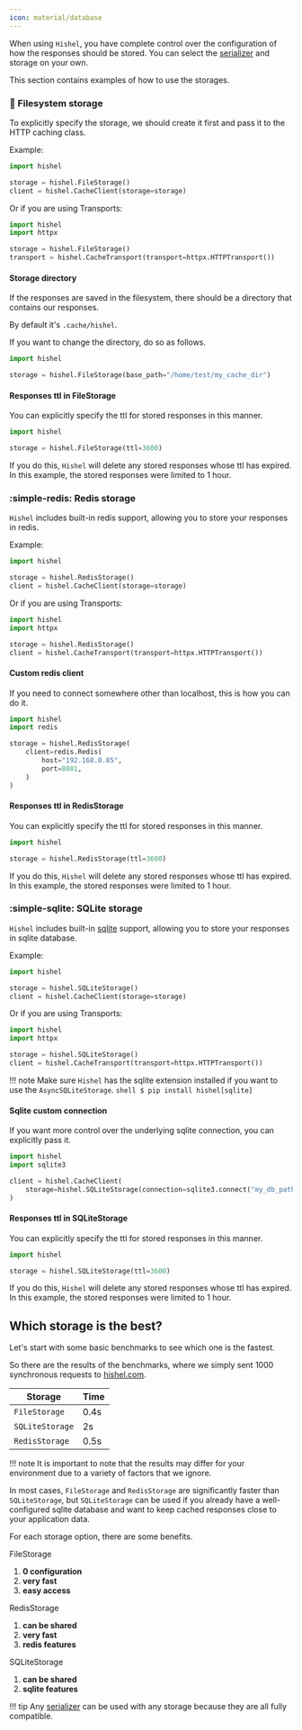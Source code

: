 ```yaml
---
icon: material/database
---
```



When using `Hishel`, you have complete control over the configuration of how the responses should be stored. You can select the [serializer](serializers.md) and storage on your own.

This section contains examples of how to use the storages.

### :file_folder: Filesystem storage

To explicitly specify the storage, we should create it first and pass it to the HTTP caching class.

Example:
```python
import hishel

storage = hishel.FileStorage()
client = hishel.CacheClient(storage=storage)
```

Or if you are using Transports:

```python
import hishel
import httpx

storage = hishel.FileStorage()
transport = hishel.CacheTransport(transport=httpx.HTTPTransport())
```

#### Storage directory

If the responses are saved in the filesystem, there should be a directory that contains our responses.

By default it's `.cache/hishel`.

If you want to change the directory, do so as follows.

```python
import hishel

storage = hishel.FileStorage(base_path="/home/test/my_cache_dir")
```

#### Responses ttl in FileStorage

You can explicitly specify the ttl for stored responses in this manner.

```python
import hishel

storage = hishel.FileStorage(ttl=3600)
```

If you do this, `Hishel` will delete any stored responses whose ttl has expired.
In this example, the stored responses were limited to 1 hour.

### :simple-redis: Redis storage

`Hishel` includes built-in redis support, allowing you to store your responses in redis.

Example:

```python
import hishel

storage = hishel.RedisStorage()
client = hishel.CacheClient(storage=storage)
```

Or if you are using Transports:

```python
import hishel
import httpx

storage = hishel.RedisStorage()
client = hishel.CacheTransport(transport=httpx.HTTPTransport())
```

#### Custom redis client

If you need to connect somewhere other than localhost, this is how you can do it.

```python
import hishel
import redis

storage = hishel.RedisStorage(
    client=redis.Redis(
        host="192.168.0.85",
        port=8081,
    )
)
```


#### Responses ttl in RedisStorage

You can explicitly specify the ttl for stored responses in this manner.

```python
import hishel

storage = hishel.RedisStorage(ttl=3600)
```

If you do this, `Hishel` will delete any stored responses whose ttl has expired.
In this example, the stored responses were limited to 1 hour.

### :simple-sqlite: SQLite storage

`Hishel` includes built-in [sqlite](https://www.sqlite.org/index.html) support, allowing you to store your responses in sqlite database.

Example:

```python
import hishel

storage = hishel.SQLiteStorage()
client = hishel.CacheClient(storage=storage)
```

Or if you are using Transports:

```python
import hishel
import httpx

storage = hishel.SQLiteStorage()
client = hishel.CacheTransport(transport=httpx.HTTPTransport())
```

!!! note
    Make sure `Hishel` has the sqlite extension installed if you want to use the `AsyncSQLiteStorage`.
    ``` shell
    $ pip install hishel[sqlite]
    ```

#### Sqlite custom connection

If you want more control over the underlying sqlite connection, you can explicitly pass it.

```python
import hishel
import sqlite3

client = hishel.CacheClient(
    storage=hishel.SQLiteStorage(connection=sqlite3.connect("my_db_path", timeout=5))
)
```

#### Responses ttl in SQLiteStorage

You can explicitly specify the ttl for stored responses in this manner.

```python
import hishel

storage = hishel.SQLiteStorage(ttl=3600)
```

If you do this, `Hishel` will delete any stored responses whose ttl has expired.
In this example, the stored responses were limited to 1 hour.


## Which storage is the best?

Let's start with some basic benchmarks to see which one is the fastest.

So there are the results of the benchmarks, where we simply sent 1000 synchronous requests to [hishel.com](https://hishel.com).

| Storage           | Time                          |
| -----------       | ---- |
| `FileStorage`     | 0.4s |
| `SQLiteStorage`   | 2s   |
| `RedisStorage`    | 0.5s |


!!! note
    It is important to note that the results may differ for your environment due to a variety of factors that we ignore.

In most cases, `FileStorage` and `RedisStorage` are significantly faster than `SQLiteStorage`, but `SQLiteStorage` can be used if you already have a well-configured sqlite database and want to keep cached responses close to your application data.

For each storage option, there are some benefits.

FileStorage

1. **0 configuration**
2. **very fast**
3. **easy access**

RedisStorage

1. **can be shared**
2. **very fast**
3. **redis features**

SQLiteStorage

1. **can be shared**
2. **sqlite features**

!!! tip
    Any [serializer](serializers.md) can be used with any storage because they are all fully compatible.

